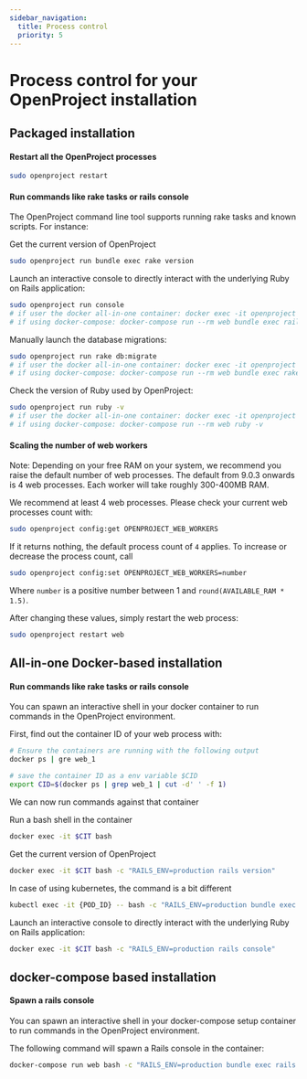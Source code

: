 ```yaml
---
sidebar_navigation:
  title: Process control
  priority: 5
---
```


# Process control for your OpenProject installation





## Packaged installation 

#### Restart all the OpenProject processes

```bash
sudo openproject restart
```



#### Run commands like rake tasks or rails console

The OpenProject command line tool supports running rake tasks and known scripts. For instance:

Get the current version of OpenProject

```bash
sudo openproject run bundle exec rake version
```

Launch an interactive console to directly interact with the underlying Ruby on Rails application:

```bash
sudo openproject run console
# if user the docker all-in-one container: docker exec -it openproject bundle exec rails console
# if using docker-compose: docker-compose run --rm web bundle exec rails console
```

Manually launch the database migrations:

```bash
sudo openproject run rake db:migrate
# if user the docker all-in-one container: docker exec -it openproject bundle exec rake db:migrate
# if using docker-compose: docker-compose run --rm web bundle exec rake db:migrate
```

Check the version of Ruby used by OpenProject:

```bash
sudo openproject run ruby -v
# if user the docker all-in-one container: docker exec -it openproject ruby -v
# if using docker-compose: docker-compose run --rm web ruby -v
```



#### Scaling the number of web workers

Note: Depending on your free RAM on your system, we recommend you raise the default number of web processes. The default from 9.0.3 onwards is 4 web processes. Each worker will take roughly 300-400MB RAM.

We recommend at least 4 web processes. Please check your current web processes count with:

```bash
sudo openproject config:get OPENPROJECT_WEB_WORKERS
```

If it returns nothing, the default process count of `4` applies. To increase or decrease the process count, call

```bash
sudo openproject config:set OPENPROJECT_WEB_WORKERS=number
```

Where `number` is a positive number between 1 and `round(AVAILABLE_RAM * 1.5)`.

After changing these values, simply restart the web process:

```bash
sudo openproject restart web
```



## All-in-one Docker-based installation

#### Run commands like rake tasks or rails console

You can spawn an interactive shell in your docker container to run commands in the OpenProject environment.



First, find out the container ID of your web process with: 

```bash
# Ensure the containers are running with the following output
docker ps | gre web_1

# save the container ID as a env variable $CID
export CID=$(docker ps | grep web_1 | cut -d' ' -f 1)
```



We can now run commands against that container

Run a bash shell in the container

```bash
docker exec -it $CIT bash
```

Get the current version of OpenProject

```bash
docker exec -it $CIT bash -c "RAILS_ENV=production rails version"
```

In case of using kubernetes, the command is a bit different

```bash
kubectl exec -it {POD_ID} -- bash -c "RAILS_ENV=production bundle exec rails console"
```



Launch an interactive console to directly interact with the underlying Ruby on Rails application:

```bash
docker exec -it $CIT bash -c "RAILS_ENV=production rails console"
```

## docker-compose based installation

#### Spawn a rails console

You can spawn an interactive shell in your docker-compose setup container to run commands in the OpenProject environment.


The following command will spawn a Rails console in the container:

```bash
docker-compose run web bash -c "RAILS_ENV=production bundle exec rails console"
```
